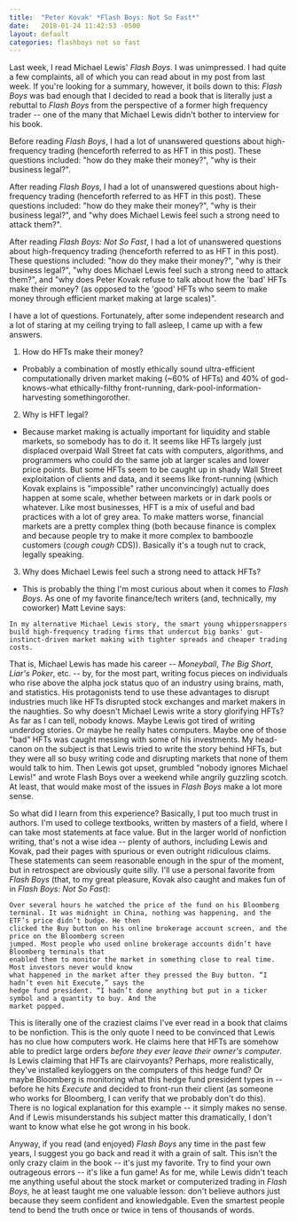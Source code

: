 ```yaml
---
title:  "Peter Kovak' *Flash Boys: Not So Fast*"
date:   2018-01-24 11:42:53 -0500
layout: default
categories: flashboys not so fast
---
```


Last week, I read Michael Lewis' *Flash Boys*. I was unimpressed. I had quite a few complaints, all of which you can read about in my post from last week. If you're looking for a summary, however, it boils down to this: *Flash Boys* was bad enough that I decided to read a book that is literally just a rebuttal to *Flash Boys* from the perspective of a former high frequency trader -- one of the many that Michael Lewis didn't bother to interview for his book. 

Before reading *Flash Boys*, I had a lot of unanswered questions about high-frequency trading (henceforth referred to as HFT in this post). These questions included: "how do they make their money?", "why is their business legal?".

After reading *Flash Boys*, I had a lot of unanswered questions about high-frequency trading (henceforth referred to as HFT in this post). These questions included: "how do they make their money?", "why is their business legal?", and "why does Michael Lewis feel such a strong need to attack them?". 

After reading *Flash Boys: Not So Fast*, I had a lot of unanswered questions about high-frequency trading (henceforth referred to as HFT in this post). These questions included: "how do they make their money?", "why is their business legal?", "why does Michael Lewis feel such a strong need to attack them?", and "why does Peter Kovak refuse to talk about how the 'bad' HFTs make their money? (as opposed to the 'good' HFTs who seem to make money through efficient market making at large scales)". 

I have a lot of questions. Fortunately, after some independent research and a lot of staring at my ceiling trying to fall asleep, I came up with a few answers.

1) How do HFTs make their money? 
- Probably a combination of mostly ethically sound ultra-efficient computationally driven market making (~60% of HFTs) and 40% of god-knows-what ethically-filthy front-running, dark-pool-information-harvesting somethingorother.

2) Why is HFT legal?
- Because market making is actually important for liquidity and stable markets, so somebody has to do it. It seems like HFTs largely just displaced overpaid Wall Street fat cats with computers, algorithms, and programmers who could do the same job at larger scales and lower price points. But some HFTs seem to be caught up in shady Wall Street exploitation of clients and data, and it seems like front-running (which Kovak explains is "impossible" rather unconvincingly) actually does happen at some scale, whether between markets or in dark pools or whatever. Like most businesses, HFT is a mix of useful and bad practices with a lot of grey area. To make matters worse, financial markets are a pretty complex thing (both because finance is complex and because people try to make it more complex to bamboozle customers (*cough cough* CDS)). Basically it's a tough nut to crack, legally speaking.

3) Why does Michael Lewis feel such a strong need to attack HFTs?
- This is probably the thing I'm most curious about when it comes to *Flash Boys*. As one of my favorite finance/tech writers (and, technically, my coworker) Matt Levine says: 
```
In my alternative Michael Lewis story, the smart young whippersnappers build high-frequency trading firms that undercut big banks' gut-instinct-driven market making with tighter spreads and cheaper trading costs.
```
That is, Michael Lewis has made his career -- *Moneyball*, *The Big Short*, *Liar's Poker*, etc. -- by, for the most part, writing focus pieces on individuals who rise above the alpha jock status quo of an industry using brains, math, and statistics. His protagonists tend to use these advantages to disrupt industries much like HFTs disrupted stock exchanges and market makers in the naughties. So why doesn't Michael Lewis write a story glorifying HFTs? As far as I can tell, nobody knows. Maybe Lewis got tired of writing underdog stories. Or maybe he really hates computers. Maybe one of those "bad" HFTs was caught messing with some of his investments. My head-canon on the subject is that Lewis tried to write the story behind HFTs, but they were all so busy writing code and disrupting markets that none of them would talk to him. Then Lewis got upset, grumbled "nobody ignores Michael Lewis!" and wrote Flash Boys over a weekend while angrily guzzling scotch. At least, that would make most of the issues in *Flash Boys* make a lot more sense.

So what did I learn from this experience? Basically, I put too much trust in authors. I'm used to college textbooks, written by masters of a field, where I can take most statements at face value. But in the larger world of nonfiction writing, that's not a wise idea -- plenty of authors, including Lewis and Kovak, pad their pages with spurious or even outright ridiculous claims. These statements can seem reasonable enough in the spur of the moment, but in retrospect are obviously quite silly. I'll use a personal favorite from *Flash Boys* (that, to my great pleasure, Kovak also caught and makes fun of in *Flash Boys: Not So Fast*):

```
Over several hours he watched the price of the fund on his Bloomberg
terminal. It was midnight in China, nothing was happening, and the ETF’s price didn’t budge. He then
clicked the Buy button on his online brokerage account screen, and the price on the Bloomberg screen
jumped. Most people who used online brokerage accounts didn’t have Bloomberg terminals that
enabled them to monitor the market in something close to real time. Most investors never would know
what happened in the market after they pressed the Buy button. “I hadn’t even hit Execute,” says the
hedge fund president. “I hadn’t done anything but put in a ticker symbol and a quantity to buy. And the
market popped.
```

This is literally one of the craziest claims I've ever read in a book that claims to be nonfiction. This is the only quote I need to be convinced that Lewis has no clue how computers work. He claims here that HFTs are somehow able to predict large orders *before they ever leave their owner's computer*. Is Lewis claiming that HFTs are clairvoyants? Perhaps, more realistically, they've installed keyloggers on the computers of this hedge fund? Or maybe Bloomberg is monitoring what this hedge fund president types in -- before he hits *Execute* and decided to front-run their client (as someone who works for Bloomberg, I can verify that we probably don't do this). There is no logical explanation for this example -- it simply makes no sense. And if Lewis misunderstands his subject matter this dramatically, I don't want to know what else he got wrong in his book.

Anyway, if you read (and enjoyed) *Flash Boys* any time in the past few years, I suggest you go back and read it with a grain of salt. This isn't the only crazy claim in the book -- it's just my favorite. Try to find your own outrageous errors -- it's like a fun game! As for me, while Lewis didn't teach me anything useful about the stock market or computerized trading in *Flash Boys*, he at least taught me one valuable lesson: don't believe authors just because they seem confident and knowledgable. Even the smartest people tend to bend the truth once or twice in tens of thousands of words.
